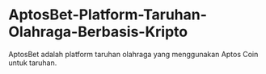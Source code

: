 # AptosBet-Platform-Taruhan-Olahraga-Berbasis-Kripto
AptosBet adalah platform taruhan olahraga yang menggunakan Aptos Coin untuk taruhan.

